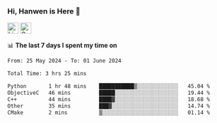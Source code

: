 ### Hi, Hanwen is Here 👋
<p>
	<a href="https://www.linkedin.com/in/liu-hanwen/"><img src="https://img.shields.io/badge/@hanwen-0A66C2?style=flat&logo=LinkedIn&logoColor=white" alt="Linkedin"  height="25px"/></a> 
	<a href="https://scholar.google.com/citations?user=HDF0su0AAAAJ"><img src="https://img.shields.io/badge/scholar-4385FE.svg?&style=plastic&logo=google-scholar&logoColor=white" alt="Google Scholar" height="25px"> </a>
</p>

📊 **The last 7 days I spent my time on** 
<!--START_SECTION:waka-->

```txt
From: 25 May 2024 - To: 01 June 2024

Total Time: 3 hrs 25 mins

Python       1 hr 48 mins    ███████████▒░░░░░░░░░░░░░   45.04 %
ObjectiveC   46 mins         █████░░░░░░░░░░░░░░░░░░░░   19.44 %
C++          44 mins         ████▓░░░░░░░░░░░░░░░░░░░░   18.68 %
Other        35 mins         ███▓░░░░░░░░░░░░░░░░░░░░░   14.74 %
CMake        2 mins          ▒░░░░░░░░░░░░░░░░░░░░░░░░   01.14 %
```

<!--END_SECTION:waka-->


<!--
**david990917/david990917** is a ✨ _special_ ✨ repository because its `README.md` (this file) appears on your GitHub profile.

Here are some ideas to get you started:

- 🔭 I’m currently working on ...
- 🌱 I’m currently learning ...
- 👯 I’m looking to collaborate on ...
- 🤔 I’m looking for help with ...
- 💬 Ask me about ...
- 📫 How to reach me: ...
- 😄 Pronouns: ...
- ⚡ Fun fact: ...
-->
